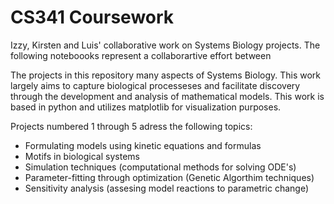 # CS341 Coursework 
Izzy, Kirsten and Luis' collaborative work on Systems Biology projects. The following noteboooks represent a collaborartive effort between 

The projects in this repository many aspects of Systems Biology. This work largely aims to capture biological processeses and facilitate discovery through the development and analysis of mathematical models. This work is based in python and utilizes matplotlib for visualization purposes. 

Projects numbered 1 through 5 adress the following topics: 

* Formulating models using kinetic equations and formulas 
* Motifs in biological systems
* Simulation techniques (computational methods for solving ODE's) 
* Parameter-fitting through optimization (Genetic Algorthim techniques)
* Sensitivity analysis (assesing model reactions to parametric change) 

